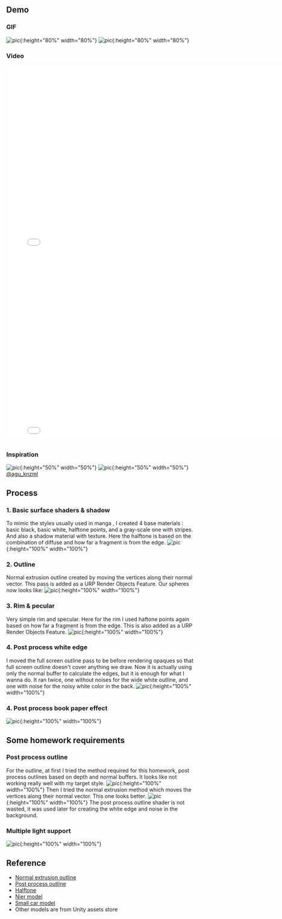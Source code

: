 
## Demo
### GIF
![pic](/img/2023-11-05-03-15-14.gif){:height="80%" width="80%"}
![pic](/img/2023-11-05-03-18-55.gif){:height="80%" width="80%"}
<br/>
### Video
<iframe src="//player.bilibili.com/player.html?aid=323074799&bvid=BV1rw411s7Th&cid=1322842424&p=1" width="800" height="500" scrolling="no" border="0" frameborder="no" framespacing="0" allowfullscreen="true"> </iframe>
<iframe src="//player.bilibili.com/player.html?aid=918042889&bvid=BV1wu4y187Rj&cid=1322851006&p=1" width="800" height="500" scrolling="no" border="0" frameborder="no" framespacing="0" allowfullscreen="true"> </iframe>
<br/>

### Inspiration 
![pic](/img/r1.jpg){:height="50%" width="50%"} ![pic](/img/r2.jpg){:height="50%" width="50%"}
[@agu_knzml](https://twitter.com/agu_knzm)


## Process
### 1. Basic surface shaders & shadow 
To mimic the styles usually used in manga , I created 4 base materials : basic black, basic white, halftone points, and a gray-scale one with stripes. And also a shadow material with texture. Here the halftone is based on the combination of diffuse and how far a fragment is from the edge.
![pic](/img/base.png){:height="100%" width="100%"}
<br/>
### 2. Outline
Normal extrusion outline created by moving the vertices along their normal vector. This pass is added as a URP Render Objects Feature.
Our spheres now looks like:
![pic](/img/outline.png){:height="100%" width="100%"}
<br/>
### 3. Rim & pecular 
Very simple rim and specular. Here for the rim I used haftone points again based on how far a fragment is from the edge. This is also added as a URP Render Objects Feature.
![pic](/img/rim.png){:height="100%" width="100%"}
<br/>
### 4. Post process white edge 
I moved the full screen outline pass to be before rendering opaques so that full screen outline doesn't cover anything we draw. Now it is actually using only the normal buffer to calculate the edges, but it is enough for what I wanna do. It ran twice, one without noises for the wide white outline, and one with noise for the noisy white color in the back.
![pic](/img/edge.png){:height="100%" width="100%"}
<br/>
### 4. Post process book paper effect
![pic](/img/paper.png){:height="100%" width="100%"}
<br/>

## Some homework requirements
### Post process outline
For the outline, at first I tried the method required for this homework, post process outlines based on depth and normal buffers. It looks like not working really well with my target style.
![pic](/img/dn_outline.png){:height="100%" width="100%"}
Then I tried the normal extrusion method which moves the vertices along their normal vector. This one looks better.
![pic](/img/ex_outline.png){:height="100%" width="100%"}
The post process outline shader is not wasted, it was used later for creating the white edge and noise in the background.
<br/>
### Multiple light support
![pic](/img/mult.gif){:height="100%" width="100%"}
<br/>

## Reference
- [Normal extrusion outline](https://zhuanlan.zhihu.com/p/361285222)
- [Post process outline](https://youtu.be/LMqio9NsqmM?si=zmtWxtdb1ViG2tFs)
- [Halftone](https://zhuanlan.zhihu.com/p/321884529)
- [Nier model](https://sketchfab.com/3d-models/nier-automata-3d-print-figure-1027cd12a93341e1ab15105415696a9a)
- [Small car model](https://sketchfab.com/3d-models/thermal-ex-from-arknights-02986155f515462ab2507bb4ac9563e7)
- Other models are from Unity assets store
